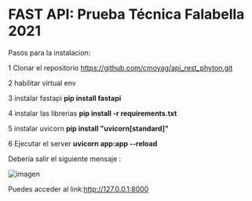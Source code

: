 # FAST API: Prueba Técnica Falabella 2021

Pasos para la instalacion:

1 Clonar el repositorio https://github.com/cmoyag/api_rest_phyton.git

2 habilitar virtual env

3 instalar fastapi  **pip install fastapi**

4 instalar las librerias  **pip install -r requirements.txt**

5 instalar uvicorn **pip install "uvicorn[standard]"**

6 Ejecutar el server **uvicorn app:app --reload**

Deberia salir el siguiente mensaje :

![imagen](https://user-images.githubusercontent.com/20226179/142875012-8b8d7e74-5a5a-406d-8096-c56cdb01be5f.png)

Puedes acceder al link:http://127.0.0.1:8000
